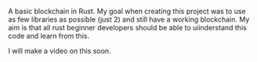 A basic blockchain in Rust. 
My goal when creating this project was to use as few libraries as possible (just 2) and still have a working blockchain.
My aim is that all rust beginner developers should be able to uiinderstand this code and learn from this.

I will make a video on this soon.